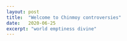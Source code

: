 ```yaml
---
layout: post
title:  "Welcome to Chinmoy controversies"
date:   2020-06-25
excerpt: "world emptiness divine"
---
```

